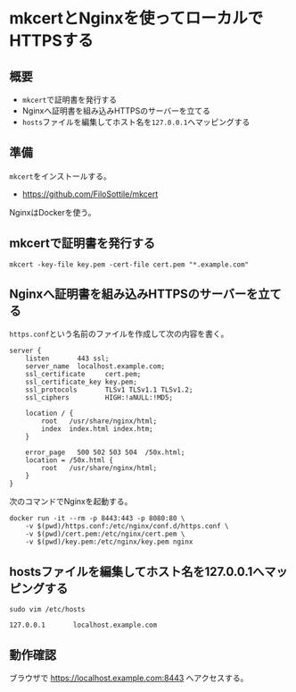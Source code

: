 # mkcertとNginxを使ってローカルでHTTPSする

## 概要

- `mkcert`で証明書を発行する
- Nginxへ証明書を組み込みHTTPSのサーバーを立てる
- `hosts`ファイルを編集してホスト名を`127.0.0.1`へマッピングする

## 準備

`mkcert`をインストールする。

- https://github.com/FiloSottile/mkcert

NginxはDockerを使う。

## mkcertで証明書を発行する

```
mkcert -key-file key.pem -cert-file cert.pem "*.example.com"
```

## Nginxへ証明書を組み込みHTTPSのサーバーを立てる

`https.conf`という名前のファイルを作成して次の内容を書く。

```
server {
    listen       443 ssl;
    server_name  localhost.example.com;
    ssl_certificate     cert.pem;
    ssl_certificate_key key.pem;
    ssl_protocols       TLSv1 TLSv1.1 TLSv1.2;
    ssl_ciphers         HIGH:!aNULL:!MD5;

    location / {
        root   /usr/share/nginx/html;
        index  index.html index.htm;
    }

    error_page   500 502 503 504  /50x.html;
    location = /50x.html {
        root   /usr/share/nginx/html;
    }
}
```

次のコマンドでNginxを起動する。

```
docker run -it --rm -p 8443:443 -p 8080:80 \
    -v $(pwd)/https.conf:/etc/nginx/conf.d/https.conf \
    -v $(pwd)/cert.pem:/etc/nginx/cert.pem \
    -v $(pwd)/key.pem:/etc/nginx/key.pem nginx
```

## hostsファイルを編集してホスト名を127.0.0.1へマッピングする

```
sudo vim /etc/hosts
```

```
127.0.0.1       localhost.example.com
```

## 動作確認

ブラウザで https://localhost.example.com:8443 へアクセスする。
